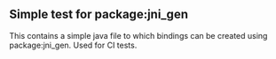 ## Simple test for package:jni_gen
This contains a simple java file to which bindings can be created using package:jni_gen. Used for CI tests.

